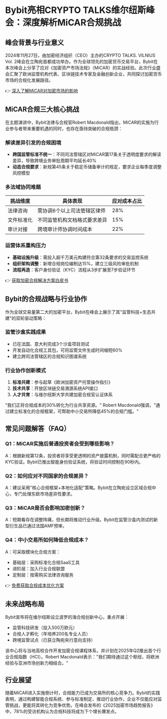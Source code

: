 # Bybit亮相CRYPTO TALKS维尔纽斯峰会：深度解析MiCAR合规挑战

## 峰会背景与行业意义
2024年11月27日，由加密经济组织（CEO）主办的CRYPTO TALKS. VILNIUS Vol. 2峰会在立陶宛首都成功举办。作为全球领先的加密货币交易平台，Bybit在本次峰会上分享了应对《加密资产市场法规》（MiCAR）的实战经验。此次行业盛会汇聚了欧洲监管机构代表、区块链技术专家及金融创新企业，共同探讨加密货币市场的合规化发展路径。

👉 [深入了解MiCAR对加密市场的影响](https://bit.ly/okx_welcome)

## MiCAR合规三大核心挑战
在主题演讲中，Bybit法律与合规官Robert Macdonald指出，MiCAR的实施为行业参与者带来重要机遇的同时，也存在亟待突破的合规瓶颈：

### 解读差异引发的合规困境
- **跨国监管标准不统一**：不同司法管辖区对MiCAR第17条关于透明度要求的解读差异，导致跨境业务审批周期平均延长40%
- **动态合规要求**：新规第45条关于稳定币储备审计的规定，要求企业每季度调整风控模型

### 多法域协同难题
| 挑战维度       | 具体表现                     | 应对成本占比 |
|----------------|------------------------------|--------------|
| 法律咨询       | 需协调6个以上司法管辖区律师  | 28%          |
| 文件标准化     | 不同监管机构文档格式要求差异 | 15%          |
| 审计对接       | 跨境审计师协调时间成本       | 22%          |

### 运营体系重构压力
- **基础设施升级**：需投入超千万美元构建符合第32条要求的交易监控系统
- **组织架构调整**：新增合规岗位编制达15%，建立三级风险审批机制
- **流程再造**：客户身份验证（KYC）流程从3步扩展至7步验证环节

👉 [获取加密合规解决方案白皮书](https://bit.ly/okx_welcome)

## Bybit的合规战略与行业协作
作为全球交易量第二大的加密平台，Bybit在峰会上展示了其"监管科技+生态共建"的双轮驱动策略：

### 监管沙盒实践成果
- 已在法国、意大利完成3个沙盒项目测试
- 开发自动化合规工具包，可将监管文件生成时间缩短60%
- 建立跨司法管辖区的合规知识图谱系统

### 行业协作创新模式
1. **标准共建**：参与起草《欧洲加密资产托管操作指引》
2. **技术共享**：开放区块链交易溯源系统API接口
3. **人才共育**：与维尔纽斯大学共建加密合规官认证体系

"我们正将合规成本的30%转化为行业共享资源。" Robert Macdonald强调，"通过建立标准化的合规框架，可帮助中小交易所降低45%的合规门槛。"

## 常见问题解答（FAQ）
### Q1：MiCAR实施后普通投资者会受到哪些影响？
A：根据新规第12条，投资者将享受更透明的资产披露机制，同时需配合更严格的KYC验证。Bybit已推出智能身份验证系统，将验证时间控制在90秒内。

### Q2：如何应对不同国家的合规差异？
A：建议采用"核心合规框架+本地化适配"策略。Bybit在立陶宛设立区域合规中心，专门处理东欧市场差异性要求。

### Q3：MiCAR是否会影响加密创新？
A：短期看存在调整阵痛，但长期将推动行业升级。Bybit在监管沙盒内测试的新型衍生品已通过法国AMF预审。

### Q4：中小交易所如何降低合规成本？
A：可采取模块化合规方案：
- 基础层：采购标准化合规SaaS工具
- 进阶层：加入行业合规联盟
- 定制层：按需购买法律咨询服务

👉 [免费获取合规成本优化方案](https://bit.ly/okx_welcome)

## 未来战略布局
Bybit宣布将在维尔纽斯设立波罗的海合规创新中心，重点开展：
- 监管科技研发（投入500万欧元）
- 合规人才孵化（年培养200名专业人员）
- 跨境监管试点（已获立陶宛央行意向支持）

该中心将与当地高校合作开发加密合规课程体系，并计划在2025年Q2推出首个行业合规指数（HCI）。Robert Macdonald表示："我们期待通过这个枢纽，将欧洲经验与亚洲市场创新力相结合。"

## 行业展望
随着MiCAR进入实施倒计时，合规能力已成为交易所的核心竞争力。Bybit的实践表明，通过构建智能合规系统、参与标准制定、推动行业协作，企业不仅能应对监管挑战，更能将其转化为竞争优势。在峰会发布的《2025加密市场趋势报告》中，78%的受访机构认为合规科技将成为下个增长爆发点。